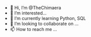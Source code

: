 - 👋 Hi, I’m @TheChimaera
- 👀 I’m interested...
- 🌱 I’m currently learning Python, SQL
- 💞️ I’m looking to collaborate on ...
- 📫 How to reach me ...

<!---
TheChimaera/TheChimaera is a ✨ special ✨ repository because its `README.md` (this file) appears on your GitHub profile.
You can click the Preview link to take a look at your changes.
--->
